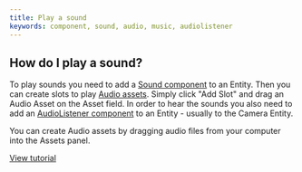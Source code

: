 ```yaml
---
title: Play a sound
keywords: component, sound, audio, music, audiolistener
---
```


## How do I play a sound?

To play sounds you need to add a [Sound component](https://developer.playcanvas.com/user-manual/scenes/components/sound/) to an Entity. Then you can create slots to play [Audio assets](https://developer.playcanvas.com/user-manual/assets/audio/). Simply click "Add Slot" and drag an Audio Asset on the Asset field. In order to hear the sounds you also need to add an [AudioListener component](https://developer.playcanvas.com/user-manual/scenes/components/audiolistener/) to an Entity - usually to the Camera Entity.

You can create Audio assets by dragging audio files from your computer into the Assets panel.

[View tutorial](https://developer.playcanvas.com/tutorials/basic-audio/)
